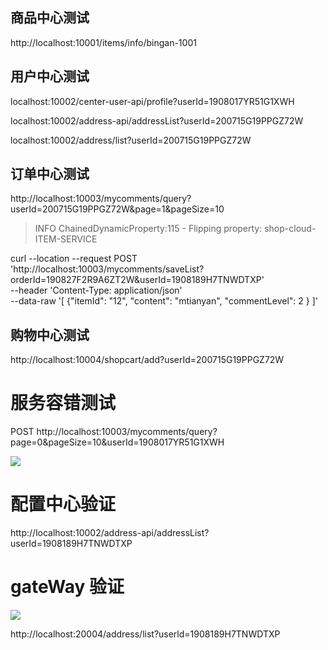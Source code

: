 ## 商品中心测试

http://localhost:10001/items/info/bingan-1001

## 用户中心测试
localhost:10002/center-user-api/profile?userId=1908017YR51G1XWH

localhost:10002/address-api/addressList?userId=200715G19PPGZ72W

localhost:10002/address/list?userId=200715G19PPGZ72W

## 订单中心测试

http://localhost:10003/mycomments/query?userId=200715G19PPGZ72W&page=1&pageSize=10

>INFO  ChainedDynamicProperty:115 - Flipping property: shop-cloud-ITEM-SERVICE

curl --location --request POST 'http://localhost:10003/mycomments/saveList?orderId=190827F2R9A6ZT2W&userId=1908189H7TNWDTXP' \
--header 'Content-Type: application/json' \
--data-raw '[
    {"itemId": "12",
     "content": "mtianyan",
     "commentLevel": 2
    }
]'

## 购物中心测试

http://localhost:10004/shopcart/add?userId=200715G19PPGZ72W

# 服务容错测试

POST http://localhost:10003/mycomments/query?page=0&pageSize=10&userId=1908017YR51G1XWH

![](http://cdn.pic.mtianyan.cn/blog_img/20201206060716.png)

# 配置中心验证

http://localhost:10002/address-api/addressList?userId=1908189H7TNWDTXP

# gateWay 验证

![](http://cdn.pic.mtianyan.cn/blog_img/20201208211512.png)

http://localhost:20004/address/list?userld=1908189H7TNWDTXP



